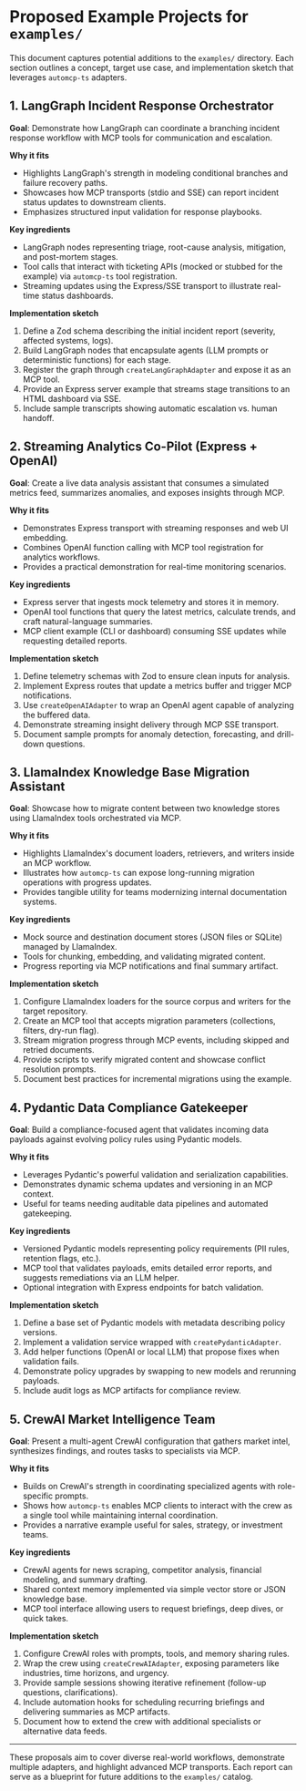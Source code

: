 # Proposed Example Projects for `examples/`

This document captures potential additions to the `examples/` directory. Each section outlines a concept, target use case, and implementation sketch that leverages `automcp-ts` adapters.

## 1. LangGraph Incident Response Orchestrator

**Goal**: Demonstrate how LangGraph can coordinate a branching incident response workflow with MCP tools for communication and escalation.

**Why it fits**
- Highlights LangGraph's strength in modeling conditional branches and failure recovery paths.
- Showcases how MCP transports (stdio and SSE) can report incident status updates to downstream clients.
- Emphasizes structured input validation for response playbooks.

**Key ingredients**
- LangGraph nodes representing triage, root-cause analysis, mitigation, and post-mortem stages.
- Tool calls that interact with ticketing APIs (mocked or stubbed for the example) via `automcp-ts` tool registration.
- Streaming updates using the Express/SSE transport to illustrate real-time status dashboards.

**Implementation sketch**
1. Define a Zod schema describing the initial incident report (severity, affected systems, logs).
2. Build LangGraph nodes that encapsulate agents (LLM prompts or deterministic functions) for each stage.
3. Register the graph through `createLangGraphAdapter` and expose it as an MCP tool.
4. Provide an Express server example that streams stage transitions to an HTML dashboard via SSE.
5. Include sample transcripts showing automatic escalation vs. human handoff.

## 2. Streaming Analytics Co-Pilot (Express + OpenAI)

**Goal**: Create a live data analysis assistant that consumes a simulated metrics feed, summarizes anomalies, and exposes insights through MCP.

**Why it fits**
- Demonstrates Express transport with streaming responses and web UI embedding.
- Combines OpenAI function calling with MCP tool registration for analytics workflows.
- Provides a practical demonstration for real-time monitoring scenarios.

**Key ingredients**
- Express server that ingests mock telemetry and stores it in memory.
- OpenAI tool functions that query the latest metrics, calculate trends, and craft natural-language summaries.
- MCP client example (CLI or dashboard) consuming SSE updates while requesting detailed reports.

**Implementation sketch**
1. Define telemetry schemas with Zod to ensure clean inputs for analysis.
2. Implement Express routes that update a metrics buffer and trigger MCP notifications.
3. Use `createOpenAIAdapter` to wrap an OpenAI agent capable of analyzing the buffered data.
4. Demonstrate streaming insight delivery through MCP SSE transport.
5. Document sample prompts for anomaly detection, forecasting, and drill-down questions.

## 3. LlamaIndex Knowledge Base Migration Assistant

**Goal**: Showcase how to migrate content between two knowledge stores using LlamaIndex tools orchestrated via MCP.

**Why it fits**
- Highlights LlamaIndex's document loaders, retrievers, and writers inside an MCP workflow.
- Illustrates how `automcp-ts` can expose long-running migration operations with progress updates.
- Provides tangible utility for teams modernizing internal documentation systems.

**Key ingredients**
- Mock source and destination document stores (JSON files or SQLite) managed by LlamaIndex.
- Tools for chunking, embedding, and validating migrated content.
- Progress reporting via MCP notifications and final summary artifact.

**Implementation sketch**
1. Configure LlamaIndex loaders for the source corpus and writers for the target repository.
2. Create an MCP tool that accepts migration parameters (collections, filters, dry-run flag).
3. Stream migration progress through MCP events, including skipped and retried documents.
4. Provide scripts to verify migrated content and showcase conflict resolution prompts.
5. Document best practices for incremental migrations using the example.

## 4. Pydantic Data Compliance Gatekeeper

**Goal**: Build a compliance-focused agent that validates incoming data payloads against evolving policy rules using Pydantic models.

**Why it fits**
- Leverages Pydantic's powerful validation and serialization capabilities.
- Demonstrates dynamic schema updates and versioning in an MCP context.
- Useful for teams needing auditable data pipelines and automated gatekeeping.

**Key ingredients**
- Versioned Pydantic models representing policy requirements (PII rules, retention flags, etc.).
- MCP tool that validates payloads, emits detailed error reports, and suggests remediations via an LLM helper.
- Optional integration with Express endpoints for batch validation.

**Implementation sketch**
1. Define a base set of Pydantic models with metadata describing policy versions.
2. Implement a validation service wrapped with `createPydanticAdapter`.
3. Add helper functions (OpenAI or local LLM) that propose fixes when validation fails.
4. Demonstrate policy upgrades by swapping to new models and rerunning payloads.
5. Include audit logs as MCP artifacts for compliance review.

## 5. CrewAI Market Intelligence Team

**Goal**: Present a multi-agent CrewAI configuration that gathers market intel, synthesizes findings, and routes tasks to specialists via MCP.

**Why it fits**
- Builds on CrewAI's strength in coordinating specialized agents with role-specific prompts.
- Shows how `automcp-ts` enables MCP clients to interact with the crew as a single tool while maintaining internal coordination.
- Provides a narrative example useful for sales, strategy, or investment teams.

**Key ingredients**
- CrewAI agents for news scraping, competitor analysis, financial modeling, and summary drafting.
- Shared context memory implemented via simple vector store or JSON knowledge base.
- MCP tool interface allowing users to request briefings, deep dives, or quick takes.

**Implementation sketch**
1. Configure CrewAI roles with prompts, tools, and memory sharing rules.
2. Wrap the crew using `createCrewAIAdapter`, exposing parameters like industries, time horizons, and urgency.
3. Provide sample sessions showing iterative refinement (follow-up questions, clarifications).
4. Include automation hooks for scheduling recurring briefings and delivering summaries as MCP artifacts.
5. Document how to extend the crew with additional specialists or alternative data feeds.

---

These proposals aim to cover diverse real-world workflows, demonstrate multiple adapters, and highlight advanced MCP transports. Each report can serve as a blueprint for future additions to the `examples/` catalog.
